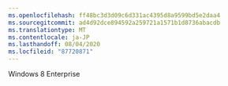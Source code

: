 ```yaml
---
ms.openlocfilehash: ff48bc3d3d09c6d331ac4395d8a9599bd5e2daa4
ms.sourcegitcommit: ad4d92dce894592a259721a1571b1d8736abacdb
ms.translationtype: MT
ms.contentlocale: ja-JP
ms.lasthandoff: 08/04/2020
ms.locfileid: "87720871"
---
```

Windows 8 Enterprise

